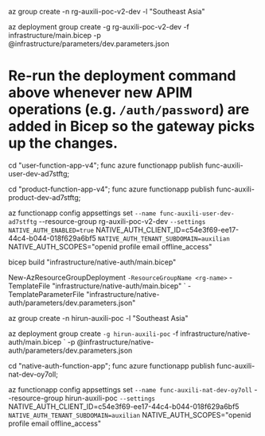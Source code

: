az group create -n rg-auxili-poc-v2-dev -l "Southeast Asia"

az deployment group create -g rg-auxili-poc-v2-dev -f infrastructure/main.bicep -p @infrastructure/parameters/dev.parameters.json

# Re-run the deployment command above whenever new APIM operations (e.g. `/auth/password`) are added in Bicep so the gateway picks up the changes.

cd "user-function-app-v4";
func azure functionapp publish func-auxili-user-dev-ad7stftg;

cd "product-function-app-v4";
func azure functionapp publish func-auxili-product-dev-ad7stftg;

az functionapp config appsettings set `
  --name func-auxili-user-dev-ad7stftg `
  --resource-group rg-auxili-poc-v2-dev `
  --settings NATIVE_AUTH_ENABLED=true `
             NATIVE_AUTH_CLIENT_ID=c54e3f69-ee17-44c4-b044-018f629a6bf5 `
             NATIVE_AUTH_TENANT_SUBDOMAIN=auxilian `
             NATIVE_AUTH_SCOPES="openid profile email offline_access"



bicep build "infrastructure/native-auth/main.bicep"

New-AzResourceGroupDeployment `
  -ResourceGroupName <rg-name> `
  -TemplateFile "infrastructure/native-auth/main.bicep" `
  -TemplateParameterFile "infrastructure/native-auth/parameters/dev.parameters.json"


az group create -n hirun-auxili-poc -l "Southeast Asia"

az deployment group create `
  -g hirun-auxili-poc `
  -f infrastructure/native-auth/main.bicep `
  -p @infrastructure/native-auth/parameters/dev.parameters.json


cd "native-auth-function-app";
func azure functionapp publish func-auxili-nat-dev-oy7oll;

az functionapp config appsettings set `
  --name func-auxili-nat-dev-oy7oll `
  --resource-group hirun-auxili-poc `
  --settings `
    NATIVE_AUTH_CLIENT_ID=c54e3f69-ee17-44c4-b044-018f629a6bf5 `
    NATIVE_AUTH_TENANT_SUBDOMAIN=auxilian `
    NATIVE_AUTH_SCOPES="openid profile email offline_access"